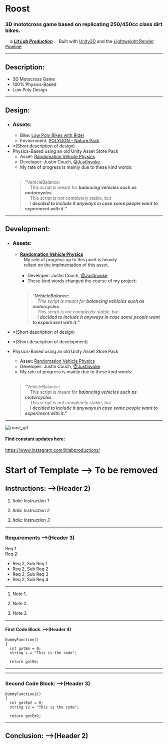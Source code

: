 # **Roost**  
### 3D mototcross game based on replicating 250/450cc class dirt bikes.  
&nbsp;&nbsp;&nbsp;&nbsp;a [***Lit Lab Production***](https://www.litlabproductions.com)
&nbsp;&nbsp;&nbsp;&nbsp;Built with [Unity3D](https://github.com/Unity-Technologies) and the 
[Lightweight Render Pipeline](https://github.com/Unity-Technologies/ScriptableRenderPipeline/wiki/Lightweight-Render-Pipeline)
***

## Description:
* 3D Motocross Game  
* 100% Physics-Based  
* Low Poly Design  


***

## Design:
* ### Assets:  
    * Bike: [Low Poly Bikes with Rider](https://assetstore.unity.com/packages/3d/vehicles/land/5-low-poly-dirt-bike-with-rider-108067)
    * Enviornment: [POLYGON - Nature Pack](https://assetstore.unity.com/packages/3d/vegetation/trees/polygon-nature-pack-120152)
* *(Short description of design)
* Physics-Based using an old Unity Asset Store Pack  
    * Asset:     [Randomation Vehicle Physics](https://github.com/JustInvoke/Randomation-Vehicle-Physics)
    * Developer: Justin Couch, [@JustInvoke](https://github.com/JustInvoke)
    * My rate of progress is mainly due to these kind words:<br/><br/>
     > "VehicleBalance:  
     &nbsp;&nbsp;&nbsp;&nbsp;This script is meant for ***balancing vehicles such as motorcycles***.  
     &nbsp;&nbsp;&nbsp;&nbsp;This script is not completely stable, but  
     &nbsp;&nbsp;&nbsp;&nbsp;I ***decided to include it anyways in case some people want to experiment with it."***  

***

## Development:
* ### Assets:  
    * [**Randomation Vehicle Physics**](https://github.com/JustInvoke/Randomation-Vehicle-Physics)  
      &nbsp;&nbsp;&nbsp;My rate of progress up to this point is heavily  
      &nbsp;&nbsp;&nbsp;reliant on the implmentation of this asset.  
           <br/>
        * Developer: Justin Couch, [@JustInvoke](https://github.com/JustInvoke)
        * These kind words changed the course of my project:<br/><br/>
         > "***VehicleBalance:***  
                &nbsp;&nbsp;&nbsp;&nbsp;*This script is meant for* ***balancing vehicles such as motorcycles***.  
                &nbsp;&nbsp;&nbsp;&nbsp;*This script is not completely stable, but*  
                &nbsp;&nbsp;&nbsp;&nbsp;*I* ***decided to include it anyways in case some people want to experiment with it."***  

* *(Short description of design)
* *(Short description of development)
* Physics-Based using an old Unity Asset Store Pack  
    * Asset:     [Randomation Vehicle Physics](https://github.com/JustInvoke/Randomation-Vehicle-Physics)
    * Developer: Justin Couch, [@JustInvoke](https://github.com/JustInvoke)
    * My rate of progress is mainly due to these kind words:<br/><br/>
     > "VehicleBalance:  
     &nbsp;&nbsp;&nbsp;&nbsp;This script is meant for ***balancing vehicles such as motorcycles***.  
     &nbsp;&nbsp;&nbsp;&nbsp;This script is not completely stable, but  
     &nbsp;&nbsp;&nbsp;&nbsp;I ***decided to include it anyways in case some people want to experiment with it."***  

***


![roost_gif](https://user-images.githubusercontent.com/34845402/51783304-e5209800-20ec-11e9-869a-7039853b7ca6.gif)

#### Find constant updates here:
https://www.instagram.com/litlabproductions/

# Start of Template --> To be removed

## Instructions:  -->(Header 2)

1. *Italic Instruction 1*

2. *Italic Instruction 2*

3. *Italic Instruction 3*
***
### Requirements  -->(Header 3)
Req 1 .  
Req 2:
- Req 2, Sub Req 1
- Req 2, Sub Req 2
- Req 2, Sub Req 3
- Req 2, Sub Req 4
***
 
1. Note 1.

2. Note 2.

3. Note 3.  

***
#### First Code Block.  -->(Header 4)
```
DummyFunction()
{
  int gotEm = 0; 
  string s = "This is the code";

  return gotEm; 
```   
***  
***  
### Second Code Block:  -->(Header 3)
```
DummyFunction2()
{
  int gotEm2 = 0; 
  string s2 = "This is the code";

  return gotEm2; 

```
***
 
## Conclusion:  -->(Header 2)



